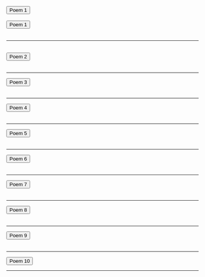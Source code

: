  <button onclick="window.location.href = 'Poems';">Poem 1</button><br><br>
 <button onclick="window.location.href = 'https://pranavbahl.me/page1.html';">Poem 1</button><br><br>
 <hr>
 <br>
 <button onclick="window.location.href = 'https://pranavbahl.me/page2.html';">Poem 2</button><br><br>
  <hr>
 <button onclick="window.location.href = 'https://pranavbahl.me/page3.html';">Poem 3</button><br><br>
  <hr>
 <button onclick="window.location.href = 'https://pranavbahl.me/page4.html';">Poem 4</button><br><br>
  <hr>
 <button onclick="window.location.href = 'https://pranavbahl.me/page5.html';">Poem 5</button><br><br>
  <hr>
 <button onclick="window.location.href = 'https://pranavbahl.me/page6.html';">Poem 6</button><br><br>
  <hr>
 <button onclick="window.location.href = 'https://pranavbahl.me/page7.html';">Poem 7</button><br><br>
  <hr>
 <button onclick="window.location.href = 'https://pranavbahl.me/page8.html';">Poem 8</button><br><br>
  <hr>
 <button onclick="window.location.href = 'https://pranavbahl.me/page9.html';">Poem 9</button><br><br>
  <hr>
 <button onclick="window.location.href = 'https://pranavbahl.me/page10.html';">Poem 10</button><br>
 <hr>
